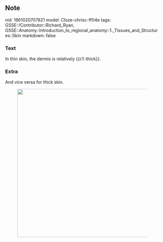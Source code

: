 ## Note
nid: 1661020707821
model: Cloze-chrisc-ff04e
tags: GSSE::!Contributor::Richard_Ryan, GSSE::Anatomy::Introduction_to_regional_anatomy::1._Tissues_and_Structures::Skin
markdown: false

### Text
<div class='toggle'>
  In thin skin, the dermis is relatively {{c1::thick}}.
</div>

### Extra
<p id="1cac214d-f4dd-4ca0-a208-0dc63640e281" class="">And vice
versa for thick skin.
<figure id="9421fb1d-0358-4286-8e0e-d4b1c70a5c04" class="image">
  <a href=
  "Skin%2004ce8426d5994a95bd238acd931934bc/Untitled.png"><img style="width:484px"
  src="df472b1bea8eaf2b95b08af4ee22a139a711c028.png"></a>
</figure>
